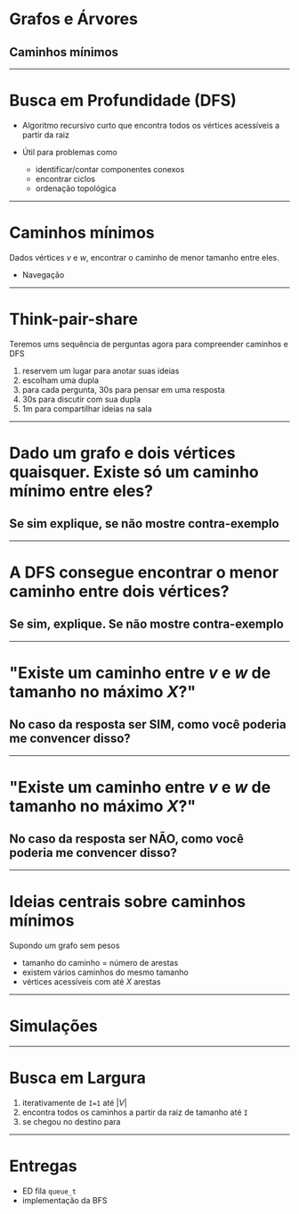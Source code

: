 <style>
.mermaid {
    font-size: 10pt;
}
</style>

# Grafos e Árvores

## Caminhos mínimos

--------

# Busca em Profundidade (DFS)

- Algoritmo recursivo curto que encontra todos os vértices acessíveis a partir da raiz

- Útil para problemas como
    - identificar/contar componentes conexos
    - encontrar ciclos
    - ordenação topológica

-------

# Caminhos mínimos

Dados vértices $v$ e $w$, encontrar o caminho de menor tamanho entre eles.

- Navegação 

----

# Think-pair-share

Teremos ums sequência de perguntas agora para compreender caminhos e DFS

1. reservem um lugar para anotar suas ideias
2. escolham uma dupla
3. para cada pergunta, 30s para pensar em uma resposta
4. 30s para discutir com sua dupla
5. 1m para compartilhar ideias na sala 

------

# Dado um grafo e dois vértices quaisquer. Existe só um caminho mínimo entre eles?

## Se sim explique, se não mostre contra-exemplo

----

# A DFS consegue encontrar o menor caminho entre dois vértices?

## Se sim, explique. Se não mostre contra-exemplo

-----

# "Existe um caminho entre $v$ e $w$ de tamanho no máximo $X$?"

## No caso da resposta ser SIM, como você poderia me convencer disso?

-----

# "Existe um caminho entre $v$ e $w$ de tamanho no máximo $X$?"

## No caso da resposta ser NÃO, como você poderia me convencer disso?

-----

# Ideias centrais sobre caminhos mínimos

Supondo um grafo sem pesos

- tamanho do caminho = número de arestas
- existem vários caminhos do mesmo tamanho
- vértices acessíveis com até $X$ arestas

------

# Simulações

-----

# Busca em Largura

1. iterativamente de `I=1` até $|V|$
2. encontra todos os caminhos a partir da raiz de tamanho até `I`
3. se chegou no destino para

----

# Entregas

- ED fila `queue_t`
- implementação da BFS
